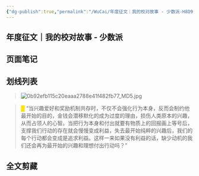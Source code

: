 ```yaml
---
{"dg-publish":true,"permalink":"/WuCai/年度征文｜我的校对故事 - 少数派-H8D9BDH/"}
---
```



## 年度征文｜我的校对故事 - 少数派 

## 页面笔记


## 划线列表
> ![0b92efb115c20eaaa2788e41f482fb77_MD5.jpg](/img/user/images/0b92efb115c20eaaa2788e41f482fb77_MD5.jpg)

> <font color="#FFE500">█  </font>“当兴趣爱好和奖励机制共存时，不仅不会强化行为本身，反而会制约他最开始的目的，金钱会潜移默化的成为过度的理由，损伤人类原本的兴趣，从而占领人的心智。当把行为本身和付出就要有物质上的回报画上等号后，支撑我们行动的存在就会慢慢变成利益，失去最开始纯粹的兴趣后，我们的每个行动都会变成是追求利益。这样一来如果没有利益的话，缺少动机的我们还会再为最开始的兴趣和理想付出行动吗？”


## 全文剪藏

